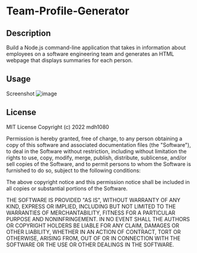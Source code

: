 # Team-Profile-Generator

## Description
Build a Node.js command-line application that takes in information about employees on a software engineering team and generates an HTML webpage that displays summaries for each person.

## Usage
Screenshot ![image](https://user-images.githubusercontent.com/110183347/203458019-0021bf52-ee0d-411a-a88f-e42ca84e2e8b.png)

## License 
MIT License 
Copyright (c) 2022 mdh1080

Permission is hereby granted, free of charge, to any person obtaining a copy
of this software and associated documentation files (the "Software"), to deal
in the Software without restriction, including without limitation the rights
to use, copy, modify, merge, publish, distribute, sublicense, and/or sell
copies of the Software, and to permit persons to whom the Software is
furnished to do so, subject to the following conditions:

The above copyright notice and this permission notice shall be included in all
copies or substantial portions of the Software.

THE SOFTWARE IS PROVIDED "AS IS", WITHOUT WARRANTY OF ANY KIND, EXPRESS OR
IMPLIED, INCLUDING BUT NOT LIMITED TO THE WARRANTIES OF MERCHANTABILITY,
FITNESS FOR A PARTICULAR PURPOSE AND NONINFRINGEMENT. IN NO EVENT SHALL THE
AUTHORS OR COPYRIGHT HOLDERS BE LIABLE FOR ANY CLAIM, DAMAGES OR OTHER
LIABILITY, WHETHER IN AN ACTION OF CONTRACT, TORT OR OTHERWISE, ARISING FROM,
OUT OF OR IN CONNECTION WITH THE SOFTWARE OR THE USE OR OTHER DEALINGS IN THE
SOFTWARE.